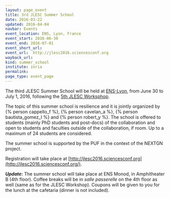 ```yaml
---
layout: page_event
title: 3rd JLESC Summer School
date: 2016-03-22
updated: 2016-04-04
navbar: Events
event_location: ENS, Lyon, France
event_start: 2016-06-30
event_end: 2016-07-01
event_short_url:
event_url:  http://jlesc2016.sciencesconf.org
wayback_url: 
kind: summer_school
institute: inria
permalink:
page_type: event_page
---
```


The third JLESC Summer School will be held at [ENS-Lyon](http://www.ens-lyon.fr/en/english-ens-de-lyon-269761.kjsp), from June 30 to July 1, 2016, following the [5th JLESC Worksphop](/events/5th-jlesc-workshop).

The topic of this summer school is resilience and it is jointly organized by {% person cappello_f %}, {% person cavelan_a %}, {% person bautista_gomez_l %} and {% person robert_y %}.
The school is offered to students (mainly PhD students and post-docs) of the collaboration and open
to students and faculties outside of the collaboration, if room.
Up to a maximum of 24 students are considered.

The summer school is supported by the PUF in the context of the NEXTGN project.

Registration will take place at [http://jlesc2016.sciencesconf.org](http://jlesc2016.sciencesconf.org/).

**_Update_:** The summer school will take place at ENS Monod, in Amphitheater B (4th floor). Coffee breaks will be in _salle passerelle_ on the 4th floor as well (same as for the JLESC Workshop). Coupons will be given to you for the lunch at the cafetaria (dinner is not included).